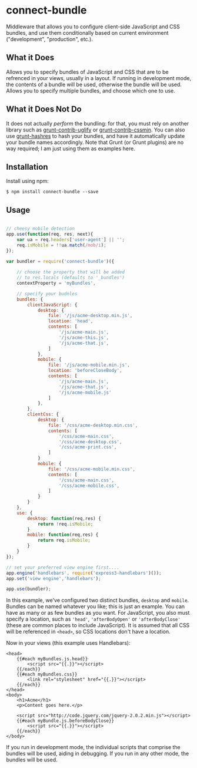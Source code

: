 # connect-bundle

Middleware that allows you to configure client-side JavaScript and CSS bundles, and use them conditionally based on current environment ("development", "production", etc.).

## What it Does

Allows you to specify bundles of JavaScript and CSS that are to be refrenced in your views, usually in a layout.  If running in development mode, the contents of a bundle will be used, otherwise the bundle will be used.  Allows you to specify multiple bundles, and choose which one to use.

## What it Does Not Do

It does not actually _perform_ the bundling: for that, you must rely on another library such as [grunt-contrib-uglify](https://github.com/gruntjs/grunt-contrib-uglify) or [grunt-contrib-cssmin](https://github.com/gruntjs/grunt-contrib-cssmin).  You can also use [grunt-hashres](https://github.com/Luismahou/grunt-hashres) to hash your bundles, and have it automatically update your bundle names accordingly.  Note that Grunt (or Grunt plugins) are no way required; I am just using them as examples here.

## Installation

Install using npm:

```
$ npm install connect-bundle --save
```

## Usage

```javascript

// cheesy mobile detection
app.use(function(req, res, next){
	var ua = req.headers['user-agent'] || '';
	req.isMobile = !!ua.match(/mob/i);
});

var bundler = require('connect-bundle')({
	
	// choose the property that will be added 
	// to res.locals (defaults to '_bundles')
	contextProperty = 'myBundles',

	// specify your budnles
	bundles: {
		clientJavaScript: {
			desktop: {
				file: '/js/acme-desktop.min.js',
				location: 'head',
				contents: [
					'/js/acme-main.js',
					'/js/acme-this.js',
					'/js/acme-that.js',
				]
			},
			mobile: {
				file: '/js/acme-mobile.min.js',
				location: 'beforeCloseBody',
				contents: [
					'/js/acme-main.js',
					'/js/acme-that.js',
					'/js/acme-mobile.js'
				]
			},
		},
		clientCss: {
			desktop: {
				file: '/css/acme-desktop.min.css',
				contents: [
					'/css/acme-main.css',
					'/css/acme-desktop.css',
					'/css/acme-print.css',
				]
			}
			mobile: {
				file: '/css/acme-mobile.min.css',
				contents: [
					'/css/acme-main.css',
					'/css/acme-mobile.css',
				]
			}
		}
	},
	use: {
		desktop: function(req,res) {
			return !req.isMobile;
		}
		mobile: function(req,res) {
			return req.isMobile;
		}
	}
});

// set your preferred view engine first....
app.engine('handlebars', require('express3-handlebars')());
app.set('view engine','handlebars');

app.use(bundler);
```

In this example, we've configured two distinct bundles, `desktop` and `mobile`.  Bundles can be named whatever you like; this is just an example.  You can have as many or as few bundles as you want.  For JavaScript, you also must specify a location, such as `'head'`, `'afterBodyOpen'` or `'afterBodyClose'` (these are common places to include JavaScript).  It is assumed that all CSS will be referenced in `<head>`, so CSS locations don't have a location.

Now in your views (this example uses Handlebars):

```
<head>
	{{#each myBundles.js.head}}
		<script src="{{.}}"></script>
	{{/each}}
	{{#each myBundles.css}}
		<link rel="stylesheet" href="{{.}}"></script>
	{{/each}}
</head>
<body>
	<h1>Acme</h1>
	<p>Content goes here.</p>

	<script src="http://code.jquery.com/jquery-2.0.2.min.js"></script>
	{{#each myBundle.js.beforeBodyClose}}
		<script src="{{.}}"></script>
	{{/each}}
</body>
```

If you run in development mode, the individual scripts that comprise the bundles will be used, aiding in debugging.  If you run in any other mode, the bundles will be used.
